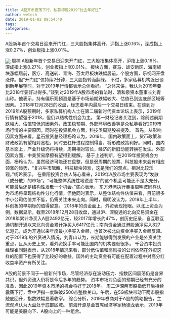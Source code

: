 ```yaml
---
title: A股开市震荡下行，私募却说2019“比去年好过”
author: wetech
date: 2019-01-02 09:54:40
tags: 
categories: 
---
```

A股新年首个交易日迎来开门红，三大股指集体高开，沪指上涨0.16%，深成指上涨0.27%，创业板指上涨0.01%。
<!-- more -->
<img align="center" border="0" src="https://imgcdn.yicai.com/uppics/images/2019/01/bae47c1a76e22c00870817a8a1d77f6b.jpg" />
周楠
A股新年首个交易日迎来开门红，三大股指集体高开，沪指上涨0.16%，深成指上涨0.27%，创业板指上涨0.01%。
板块方面，赛马、雄安新区、海南板块涨幅居前，医疗、高送转、青海、芬太尼板块跌幅居前。个股方面，乐视网开盘涨停。但“开门红”仅持续2分钟，三大股指转而翻绿。
不过，多家私募机构近日谈到新年展望时，对于2019年行情都表示总体看好。
“总体来讲，我认为2019年要比2018年要好过得多。”谈到对2019年A股市场的看法时，清和泉资本董事长刘青山称。他表示，持有偏乐观预测是基于市场前期跌幅较大、估值已到达底部区域等因素。
2018年12月28日的收盘，标志着年内最后一个交易日结束。在谈到对2019年A股预期时，多家私募机构人士在第二届新时代资本论坛上表示，2019年行情有望强于2018，但仍以结构性机会为主。
第一财经记者关注到，除前述前期跌幅大、估值较低的因素外，政策稳预期、外部环境改善等是众私募看好2019市场行情的主要原因，同时在投资机会方面，科技类周期股被提及。
首先，从影响因素方面来看，星石投资总经理杨玲认为，2019年，国内政策面上，货币政策和财政政策有望相对宽松，同时去杠杆进程控制得当，将形成政策利好。同时，国内基本面上，产业升级仍将持续，周期相对较长，经济的新旧动能转换在发生。外部因素方面，中美贸易摩擦有望得到缓解。
基于上述判断，在2019年投资机会方面，杨玲认为，虽然经济可能还在盘整，但是弱周期的股票、科技股未来会有相应领涨的趋势，“复兴牛市酝酿、科技板块领涨，这是我们的观点，相对比较乐观。”杨玲表示。
在重阳投资合伙人陈心看来，2019年A股市场主要表现为“发散（或分散）的市场”。“可能整体系统性地说走‘牛’的这个机会可能还不是太充分，可能最后还是结构性发散一个机会。”陈心表示。
东方港湾执行董事周明波同样认为市场将呈现结构性分化行情，但他同时表示，从整体结构性估值来看，目前很多中小公司估值并不低，仍需关注未来走向。同时，周明波认为，2019年上半年，科创板的早期标的值得留意。
2018年的资金面上，外资表现抢眼。以北上资金为例，数据显示，截至2018年12月28日收盘，通过沪、深股通的北向交易资金在2018年累计净买入A股2492亿元，较2017年增长约47%，创历史纪录，自互联互通机制开通以来北向资金累计净买入6417亿元；南向资金通过港股通净买入827亿港元，成为开通以来年度最小净买入金额，也首次被北向资金净买入金额反超。
对于2019年的外资进入情况，刘青山认为，长期能够得到发展的产业是外资关注重点，且从历史上来，看外资换手率可能比国内的机构要低很多。
千合资本投资经理崔同魁表示，从2018年情况来看，部分低估值和高风投的公司依然在外资这样的配置下也获得了比较好的收益。国外的主动资金有可能在配置过程中对高分红收益率资产有所关注。
 
 
A股的前景不同于一般新兴市场，尽管经济存在波动压力、指数区间震荡仍是各界共识，但外资流入仍将是今后多年的趋势。
资本市场对负面的预期已经有充分的准备，因此2019年资本市场的机会将好于2018年。
周二沪深两市股指低开后持续震荡下行，盘中沪指一度跌破2500点整数关口。午后，在5G板块带动下两市股指触底回升，指数跌幅显著收窄。
综合分析，2019年券商对于A股的策略报告，主流观点认为大盘处于底部区域。
前海开源基金首席经济学家杨德龙表示，2019年可能是美股向下、A股向上的一种组合。
